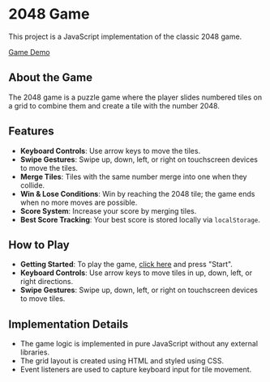 # 2048 Game

This project is a JavaScript implementation of the classic 2048 game.

[Game Demo](https://techamster.github.io/2048/)

## About the Game

The 2048 game is a puzzle game where the player slides numbered tiles on a grid to combine them and create a tile with the number 2048.

## Features

- **Keyboard Controls**: Use arrow keys to move the tiles.
- **Swipe Gestures**: Swipe up, down, left, or right on touchscreen devices to move the tiles.
- **Merge Tiles**: Tiles with the same number merge into one when they collide.
- **Win & Lose Conditions**: Win by reaching the 2048 tile; the game ends when no more moves are possible.
- **Score System**: Increase your score by merging tiles.
- **Best Score Tracking**: Your best score is stored locally via `localStorage`.

## How to Play

- **Getting Started**: To play the game, [click here](https://techamster.github.io/2048/) and press "Start".
- **Keyboard Controls**: Use arrow keys to move tiles in up, down, left, or right directions.
- **Swipe Gestures**: Swipe up, down, left, or right on touchscreen devices to move tiles.

## Implementation Details

- The game logic is implemented in pure JavaScript without any external libraries.
- The grid layout is created using HTML and styled using CSS.
- Event listeners are used to capture keyboard input for tile movement.